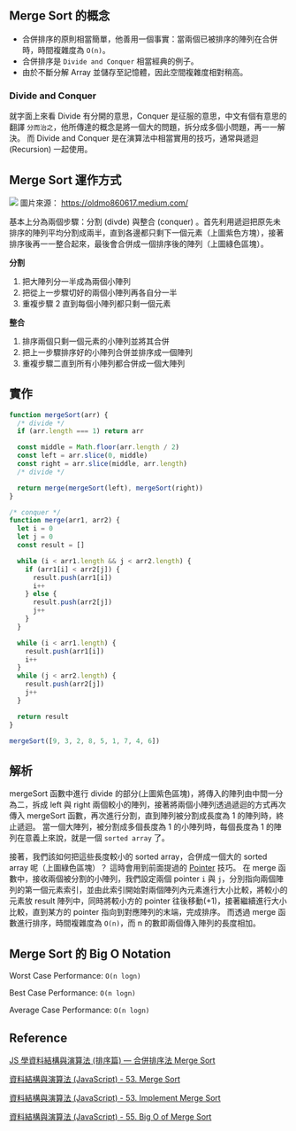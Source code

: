 ## Merge Sort 的概念

- 合併排序的原則相當簡單，他善用一個事實：當兩個已被排序的陣列在合併時，時間複雜度為 `O(n)`。
- 合併排序是 `Divide and Conquer` 相當經典的例子。
- 由於不斷分解 Array 並儲存至記憶體，因此空間複雜度相對稍高。

### Divide and Conquer

就字面上來看 Divide 有分開的意思，Conquer 是征服的意思，中文有個有意思的翻譯 `分而治之`，他所傳達的概念是將一個大的問題，拆分成多個小問題，再一一解決。
而 Divide and Conquer 是在演算法中相當實用的技巧，通常與遞迴 (Recursion) 一起使用。

## Merge Sort 運作方式

![](https://miro.medium.com/max/1400/1*61Mf0zjVfd1s3_SzUNGxPA.png)
圖片來源： https://oldmo860617.medium.com/

基本上分為兩個步驟：分割 (divde) 與整合 (conquer) 。首先利用遞迴把原先未排序的陣列平均分割成兩半，直到各邊都只剩下一個元素（上圖紫色方塊），接著排序後再一一整合起來，最後會合併成一個排序後的陣列（上圖綠色區塊）。

**分割**

1. 把大陣列分一半成為兩個小陣列
2. 把從上一步驟切好的兩個小陣列再各自分一半
3. 重複步驟 2 直到每個小陣列都只剩一個元素

**整合**

1. 排序兩個只剩一個元素的小陣列並將其合併
2. 把上一步驟排序好的小陣列合併並排序成一個陣列
3. 重複步驟二直到所有小陣列都合併成一個大陣列

## 實作

```js
function mergeSort(arr) {
  /* divide */
  if (arr.length === 1) return arr

  const middle = Math.floor(arr.length / 2)
  const left = arr.slice(0, middle)
  const right = arr.slice(middle, arr.length)
  /* divide */

  return merge(mergeSort(left), mergeSort(right))
}

/* conquer */
function merge(arr1, arr2) {
  let i = 0
  let j = 0
  const result = []

  while (i < arr1.length && j < arr2.length) {
    if (arr1[i] < arr2[j]) {
      result.push(arr1[i])
      i++
    } else {
      result.push(arr2[j])
      j++
    }
  }

  while (i < arr1.length) {
    result.push(arr1[i])
    i++
  }
  while (j < arr2.length) {
    result.push(arr2[j])
    j++
  }

  return result
}

mergeSort([9, 3, 2, 8, 5, 1, 7, 4, 6])
```

## 解析

mergeSort 函數中進行 divide 的部分(上圖紫色區塊)，將傳入的陣列由中間一分為二，拆成 left 與 right 兩個較小的陣列，接著將兩個小陣列透過遞迴的方式再次傳入 mergeSort 函數，再次進行分割，直到陣列被分割成長度為 1 的陣列時，終止遞迴。
當一個大陣列，被分割成多個長度為 1 的小陣列時，每個長度為 1 的陣列在意義上來說，就是一個 `sorted array` 了。

接著，我們該如何把這些長度較小的 sorted array，合併成一個大的 sorted array 呢（上圖綠色區塊）？ 這時會用到前面提過的 [Pointer](https://github.com/dylan237/algorithms-data-structures-notes/blob/master/02_algorithm-design/04_pointer/README.md) 技巧。
在 merge 函數中，接收兩個被分割的小陣列，我們設定兩個 pointer `i` 與 `j`，分別指向兩個陣列的第一個元素索引，並由此索引開始對兩個陣列內元素進行大小比較，將較小的元素放 result 陣列中，同時將較小方的 pointer 往後移動(+1)，接著繼續進行大小比較，直到某方的 pointer 指向到對應陣列的末端，完成排序。
而透過 merge 函數進行排序，時間複雜度為 `O(n)`，而 n 的數即兩個傳入陣列的長度相加。

## Merge Sort 的 Big O Notation

Worst Case Performance: `O(n logn)`

Best Case Performance: `O(n logn)`

Average Case Performance: `O(n logn)`

## Reference

[JS 學資料結構與演算法 (排序篇) — 合併排序法 Merge Sort](https://oldmo860617.medium.com/js-%E5%AD%B8%E8%B3%87%E6%96%99%E7%B5%90%E6%A7%8B%E8%88%87%E6%BC%94%E7%AE%97%E6%B3%95-2-%E5%90%88%E4%BD%B5%E6%8E%92%E5%BA%8F%E6%B3%95-merge-sort-cf1a8457c9e0)

[資料結構與演算法 (JavaScript) - 53. Merge Sort](https://www.udemy.com/course/algorithm-data-structure/learn/lecture/25250534#questions)

[資料結構與演算法 (JavaScript) - 53. Implement Merge Sort](https://www.udemy.com/course/algorithm-data-structure/learn/lecture/25250534#questions)

[資料結構與演算法 (JavaScript) - 55. Big O of Merge Sort](https://www.udemy.com/course/algorithm-data-structure/learn/lecture/25270496#questions)
